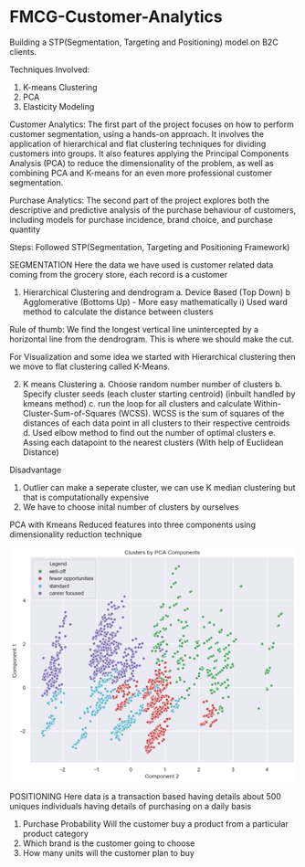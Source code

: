 # FMCG-Customer-Analytics
Building a STP(Segmentation, Targeting and Positioning) model on B2C clients.

Techniques Involved:
1. K-means Clustering
2. PCA
3. Elasticity Modeling

Customer Analytics: The first part of the project focuses on how to perform customer segmentation,
using a hands-on approach. It involves the application of hierarchical and flat clustering techniques for
dividing customers into groups. It also features applying the Principal Components Analysis (PCA) to
reduce the dimensionality of the problem, as well as combining PCA and K-means for an even more
professional customer segmentation.

Purchase Analytics: The second part of the project explores both the descriptive and predictive
analysis of the purchase behaviour of customers, including models for purchase incidence, brand
choice, and purchase quantity

Steps:
Followed STP(Segmentation, Targeting and Positioning Framework)

SEGMENTATION
Here the data we have used is customer related data coming from the grocery store, each record is a customer 
1. Hierarchical Clustering and dendrogram
a. Device Based (Top Down)
b Agglomerative (Bottoms Up)  - More easy mathematically 
 i) Used ward method to calculate the distance between clusters
 
Rule of thumb:
We find the longest vertical line unintercepted by a horizontal line from the dendrogram. This is where we should make the cut.

For Visualization and some idea we started with Hierarchical clustering then we move to flat clustering called K-Means.

2. K means Clustering
a. Choose random number number of clusters
b. Specify cluster seeds (each cluster starting centroid) (inbuilt handled by kmeans method)
c. run the loop for all clusters and calculate Within-Cluster-Sum-of-Squares (WCSS). 
WCSS is the sum of squares of the distances of each data point in all clusters to their respective centroids
d. Used elbow method to find out the number of optimal clusters
e. Assing each datapoint to the nearest clusters (With help of Euclidean Distance)

Disadvantage
1. Outlier can make a seperate cluster, we can use K median clustering but that is computationally expensive
2. We have to choose inital number of clusters by ourselves

PCA with Kmeans
Reduced features into three components using dimensionality reduction technique

![](Images/Kmeans_Result_PCA_component1_2.png)

POSITIONING
Here data is a transaction based having details about 500 uniques individuals having details of purchasing on a daily basis
1. Purchase Probability
Will the customer buy a product from a particular product category 
2. Which brand is the customer going to choose
3. How many units will the customer plan to buy
